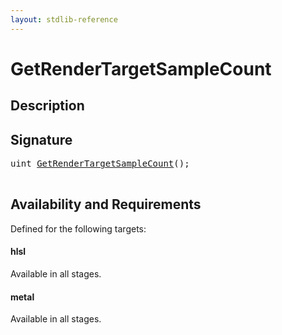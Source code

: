 ```yaml
---
layout: stdlib-reference
---
```


# GetRenderTargetSampleCount

## Description





## Signature 

<pre>
<span class="code_keyword">uint</span> <a href=".html">GetRenderTargetSampleCount</a>();

</pre>

## Availability and Requirements

Defined for the following targets:

#### hlsl
Available in all stages.

#### metal
Available in all stages.



